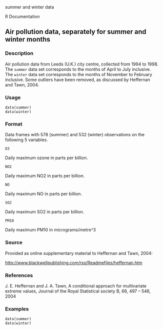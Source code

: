 summer and winter data

R Documentation

##  Air pollution data, separately for summer and winter months

### Description

Air pollution data from Leeds (U.K.) city centre, collected from 1994 to 1998.
The `summer` data set corresponds to the months of April to July inclusive.
The `winter` data set corresponds to the months of November to February
inclusive. Some outliers have been removed, as discussed by Heffernan and
Tawn, 2004.

### Usage

    
    data(summer)
    data(winter)

### Format

Data frames with 578 (summer) and 532 (winter) observations on the following 5
variables.

`O3`

Daily maximum ozone in parts per billion.

`NO2`

Daily maximum NO2 in parts per billion.

`NO`

Daily maximum NO in parts per billion.

`SO2`

Daily maximum SO2 in parts per billion.

`PM10`

Daily maximum PM10 in micrograms/metre^3

### Source

Provided as online supplementary material to Heffernan and Tawn, 2004:

http://www.blackwellpublishing.com/rss/Readmefiles/heffernan.htm

### References

J. E. Heffernan and J. A. Tawn, A conditional approach for multivariate
extreme values, Journal of the Royal Statistical society B, 66, 497 – 546,
2004

### Examples

    
    data(summer)
    data(winter)

